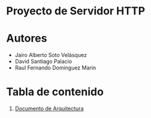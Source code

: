 # Proyecto de Servidor HTTP

# Autores

* Jairo Alberto Soto Velásquez
* David Santiago Palacio
* Raul Fernando Dominguez Marin  

# Tabla de contenido

1. [Documento de Arquitectura](https://github.com/jsoto0025/eafit.httpserver/blob/master/Documentation/Architecture.md)  



